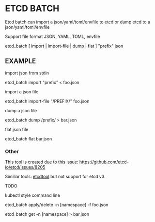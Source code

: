 # ETCD BATCH

Etcd batch can import a json/yaml/toml/envfile to etcd or dump etcd to a json/yaml/toml/envfile

Support file format JSON, YAML, TOML, envfile

etcd_batch [ import | import-file | dump | flat ] "prefix" json


## EXAMPLE

import json from stdin

etcd_batch import "prefix" < foo.json

import a json file

etcd_batch import-file "/PREFIX/" foo.json

dump a json file

etcd_batch dump /prefix/ > bar.json

flat json file

etcd_batch flat bar.json


### Other

This tool is created due to this issue: https://github.com/etcd-io/etcd/issues/8205

Similiar tools: [etcdtool](https://github.com/mickep76/etcdtool)   but not support for etcd v3.

TODO


kubectl style command line

etcd_batch apply/delete -n [namespace] -f foo.json

etcd_batch get -n [namespace] > bar.json
